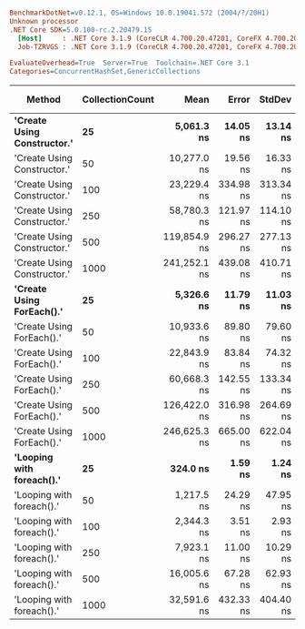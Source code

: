``` ini

BenchmarkDotNet=v0.12.1, OS=Windows 10.0.19041.572 (2004/?/20H1)
Unknown processor
.NET Core SDK=5.0.100-rc.2.20479.15
  [Host]     : .NET Core 3.1.9 (CoreCLR 4.700.20.47201, CoreFX 4.700.20.47203), X64 RyuJIT
  Job-TZRVGS : .NET Core 3.1.9 (CoreCLR 4.700.20.47201, CoreFX 4.700.20.47203), X64 RyuJIT

EvaluateOverhead=True  Server=True  Toolchain=.NET Core 3.1  
Categories=ConcurrentHashSet,GenericCollections  

```
|                      Method | CollectionCount |         Mean |     Error |    StdDev |   Gen 0 |  Gen 1 | Gen 2 | Allocated |
|---------------------------- |---------------- |-------------:|----------:|----------:|--------:|-------:|------:|----------:|
| **&#39;Create Using Constructor.&#39;** |              **25** |   **5,061.3 ns** |  **14.05 ns** |  **13.14 ns** |  **0.3510** |      **-** |     **-** |    **3344 B** |
| &#39;Create Using Constructor.&#39; |              50 |  10,277.0 ns |  19.56 ns |  16.33 ns |  0.7629 |      - |     - |    7336 B |
| &#39;Create Using Constructor.&#39; |             100 |  23,229.4 ns | 334.98 ns | 313.34 ns |  1.8311 | 0.0305 |     - |   17232 B |
| &#39;Create Using Constructor.&#39; |             250 |  58,780.3 ns | 121.97 ns | 114.10 ns |  5.7983 | 0.3662 |     - |   54577 B |
| &#39;Create Using Constructor.&#39; |             500 | 119,854.9 ns | 296.27 ns | 277.13 ns | 10.9863 |      - |     - |  106091 B |
| &#39;Create Using Constructor.&#39; |            1000 | 241,252.1 ns | 439.08 ns | 410.71 ns | 21.7285 | 4.8828 |     - |  209221 B |
|   **&#39;Create Using ForEach().&#39;** |              **25** |   **5,326.6 ns** |  **11.79 ns** |  **11.03 ns** |  **0.3586** |      **-** |     **-** |    **3392 B** |
|   &#39;Create Using ForEach().&#39; |              50 |  10,933.6 ns |  89.80 ns |  79.60 ns |  0.7629 |      - |     - |    7264 B |
|   &#39;Create Using ForEach().&#39; |             100 |  22,843.9 ns |  83.84 ns |  74.32 ns |  1.5564 | 0.0305 |     - |   15001 B |
|   &#39;Create Using ForEach().&#39; |             250 |  60,668.3 ns | 142.55 ns | 133.34 ns |  5.4932 |      - |     - |   51945 B |
|   &#39;Create Using ForEach().&#39; |             500 | 126,422.0 ns | 316.98 ns | 264.69 ns | 11.4746 | 1.4648 |     - |  108339 B |
|   &#39;Create Using ForEach().&#39; |            1000 | 246,625.3 ns | 665.00 ns | 622.04 ns | 21.9727 | 4.8828 |     - |  200997 B |
|   **&#39;Looping with foreach().&#39;** |              **25** |     **324.0 ns** |   **1.59 ns** |   **1.24 ns** |  **0.0057** |      **-** |     **-** |      **56 B** |
|   &#39;Looping with foreach().&#39; |              50 |   1,217.5 ns |  24.29 ns |  47.95 ns |  0.0057 |      - |     - |      56 B |
|   &#39;Looping with foreach().&#39; |             100 |   2,344.3 ns |   3.51 ns |   2.93 ns |  0.0038 |      - |     - |      56 B |
|   &#39;Looping with foreach().&#39; |             250 |   7,923.1 ns |  11.00 ns |  10.29 ns |       - |      - |     - |      56 B |
|   &#39;Looping with foreach().&#39; |             500 |  16,005.6 ns |  67.28 ns |  62.93 ns |       - |      - |     - |      56 B |
|   &#39;Looping with foreach().&#39; |            1000 |  32,591.6 ns | 432.33 ns | 404.40 ns |       - |      - |     - |      56 B |
